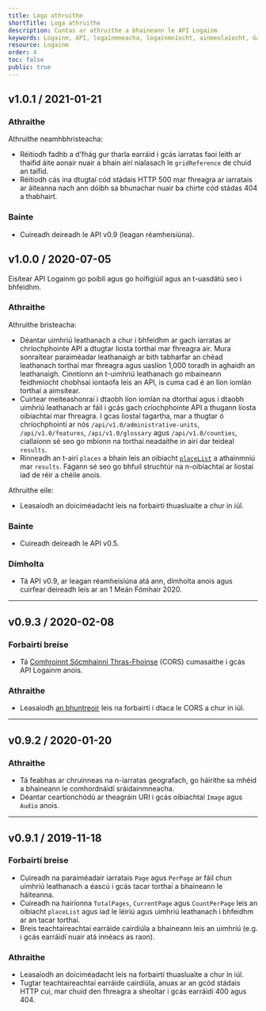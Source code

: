 ```yaml
---
title: Loga athruithe
shortTitle: Loga athruithe
description: Cuntas ar athruithe a bhaineann le API Logainm
keywords: Logainm, API, logainmneacha, logainmníocht, ainmeolaíocht, Gaeilge, Fiontar & Scoil na Gaeilge, DCU
resource: Logainm
order: 4
toc: false
public: true
---
```


## **v1.0.1** / 2021-01-21

### Athraithe

Athruithe neamhbhristeacha:

- Réitíodh fadhb a d'fhág gur tharla earráid i gcás iarratas faoi leith ar thaifid áite aonair nuair a bhain airí nialasach le `gridReference` de chuid an taifid.
- Réitíodh cás ina dtugtaí cód stádais HTTP 500 mar fhreagra ar iarratais ar áiteanna nach ann dóibh sa bhunachar nuair ba chirte cód stádas 404 a thabhairt.

### Bainte

- Cuireadh deireadh le API v0.9 (leagan réamheisiúna).

## **v1.0.0** / 2020-07-05

Eisítear API Logainm go poiblí agus go hoifigiúil agus an t-uasdátú seo i bhfeidhm.

### Athraithe

Athruithe bristeacha:

- Déantar uimhriú leathanach a chur i bhfeidhm ar gach iarratas ar chríochphointe API a dtugtar liosta torthaí mar fhreagra air. Mura sonraítear paraiméadar leathanaigh ar bith tabharfar an chéad leathanach torthaí mar fhreagra agus uaslíon 1,000 toradh in aghaidh an leathanaigh. Cinntíonn an t-uimhriú leathanach go mbaineann feidhmíocht chobhsaí iontaofa leis an API, is cuma cad é an líon iomlán torthaí a aimsítear.
- Cuirtear meiteashonraí i dtaobh líon iomlán na dtorthaí agus i dtaobh uimhriú leathanach ar fáil i gcás gach críochphointe API a thugann liosta oibiachtaí mar fhreagra. I gcas liostaí tagartha, mar a thugtar ó chríochphointí ar nós `/api/v1.0/administrative-units`, `/api/v1.0/features`, `/api/v1.0/glossary` agus `/api/v1.0/counties`, ciallaíonn sé seo go mbíonn na torthaí neadaithe in airí dar teideal `results`.
- Rinneadh an t-airí `places` a bhain leis an oibiacht [`placeList`](/ga/data/logainm/v1.0/data) a athainmniú mar `results`. Fágann sé seo go bhfuil struchtúr na n-oibiachtaí ar liostaí iad de réir a chéile anois.

Athruithe eile:

- Leasaíodh an doiciméadacht leis na forbairtí thuasluaite a chur in iúl.

### Bainte

- Cuireadh deireadh le API v0.5.

### Dímholta

- Tá API v0.9, ar leagan réamheisiúna atá ann, dímholta anois agus cuirfear deireadh leis ar an 1 Meán Fómhair 2020.

---

## **v0.9.3** / 2020-02-08

### Forbairtí breise

- Tá [Comhroinnt Sócmhainní Thras-Fhoinse](https://developer.mozilla.org/en-US/docs/Web/HTTP/CORS) (CORS) cumasaithe i gcás API Logainm anois.

### Athraithe

- Leasaíodh [an bhuntreoir](/ga/data/getting-started) leis na forbairtí i dtaca le CORS a chur in iúl.

---

## **v0.9.2** / 2020-01-20

### Athraithe

- Tá feabhas ar chruinneas na n-iarratas geografach, go háirithe sa mhéid a bhaineann le comhordnáidí sráidainmneacha.
- Déantar ceartionchódú ar theagráin URI i gcás oibiachtaí `Image` agus `Audio` anois.

---

## **v0.9.1** / 2019-11-18

### Forbairtí breise

- Cuireadh na paraiméadair iarratais `Page` agus `PerPage` ar fáil chun uimhriú leathanach a éascú i gcás tacar torthaí a bhaineann le háiteanna.
- Cuireadh na hairíonna `TotalPages`, `CurrentPage` agus `CountPerPage` leis an oibiacht `placeList` agus iad le léiriú agus uimhriú leathanach i bhfeidhm ar an tacar torthaí.
- Breis teachtaireachtaí earráide cairdiúla a bhaineann leis an uimhriú (e.g. i gcás earráidí nuair atá innéacs as raon).

### Athraithe

- Leasaíodh an doiciméadacht leis na forbairtí thuasluaite a chur in iúl.
- Tugtar teachtaireachtaí earráide cairdiúla, anuas ar an gcód stádais HTTP cuí, mar chuid den fhreagra a sheoltar i gcás earráidí 400 agus 404.
